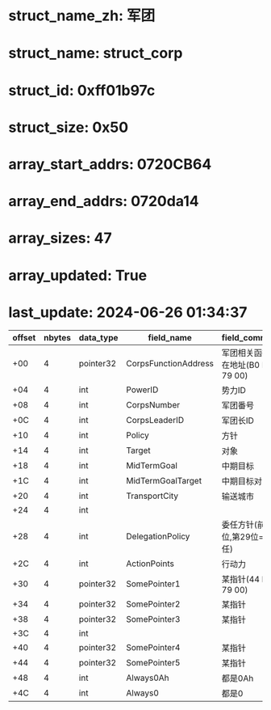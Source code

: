 # struct_name_zh: 军团
# struct_name: struct_corp
# struct_id: 0xff01b97c
# struct_size: 0x50
# array_start_addrs: 0720CB64
# array_end_addrs: 0720da14
# array_sizes: 47
# array_updated: True
# last_update: 2024-06-26 01:34:37
| offset | nbytes | data_type | field_name           | field_comment                     |
| ------ | ------ | --------- | -------------------- | --------------------------------- |
| +00    | 4      | pointer32 | CorpsFunctionAddress | 军团相关函数所在地址(B0 BF 79 00) |
| +04    | 4      | int       | PowerID              | 势力ID                            |
| +08    | 4      | int       | CorpsNumber          | 军团番号                          |
| +0C    | 4      | int       | CorpsLeaderID        | 军团长ID                          |
| +10    | 4      | int       | Policy               | 方针                              |
| +14    | 4      | int       | Target               | 对象                              |
| +18    | 4      | int       | MidTermGoal          | 中期目标                          |
| +1C    | 4      | int       | MidTermGoalTarget    | 中期目标对象                      |
| +20    | 4      | int       | TransportCity        | 输送城市                          |
| +24    | 4      | int       |                      |                                   |
| +28    | 4      | int       | DelegationPolicy     | 委任方针(前12位,第29位=委任)      |
| +2C    | 4      | int       | ActionPoints         | 行动力                            |
| +30    | 4      | pointer32 | SomePointer1         | 某指针(44 BF 79 00)               |
| +34    | 4      | pointer32 | SomePointer2         | 某指针                            |
| +38    | 4      | pointer32 | SomePointer3         | 某指针                            |
| +3C    | 4      | int       |                      |                                   |
| +40    | 4      | pointer32 | SomePointer4         | 某指针                            |
| +44    | 4      | pointer32 | SomePointer5         | 某指针                            |
| +48    | 4      | int       | Always0Ah            | 都是0Ah                           |
| +4C    | 4      | int       | Always0              | 都是0                             |
